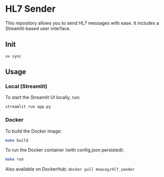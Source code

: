 # HL7 Sender

This repository allows you to send HL7 messages with ease. It includes a Streamlit-based user interface.

## Init
``` uv sync ```

## Usage

### Local (Streamlit)

To start the Streamlit UI locally, run:

```bash
streamlit run app.py
```

### Docker

To build the Docker image:

```bash
make build
```

To run the Docker container (with config.json persisted):

```bash
make run
```

Also available on DockerHub:
``` docker pull mnacey/hl7_sender ```